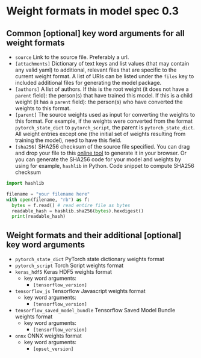 # Weight formats in model spec 0.3
## Common \[optional\] key word arguments for all weight formats

- `source` Link to the source file. Preferably a url.
- `[attachments]` Dictionary of text keys and list values (that may contain any valid yaml) to additional, relevant files that are specific to the current weight format. A list of URIs can be listed under the `files` key to included additional files for generating the model package.
- `[authors]` A list of authors. If this is the root weight (it does not have a `parent` field): the person(s) that have trained this model. If this is a child weight (it has a `parent` field): the person(s) who have converted the weights to this format.
- `[parent]` The source weights used as input for converting the weights to this format. For example, if the weights were converted from the format `pytorch_state_dict` to `pytorch_script`, the parent is `pytorch_state_dict`. All weight entries except one (the initial set of weights resulting from training the model), need to have this field.
- `[sha256]` SHA256 checksum of the source file specified. You can drag and drop your file to this [online tool](http://emn178.github.io/online-tools/sha256_checksum.html) to generate it in your browser. Or you can generate the SHA256 code for your model and weights by using for example, `hashlib` in Python. 
Code snippet to compute SHA256 checksum

```python
import hashlib

filename = "your filename here"
with open(filename, "rb") as f:
  bytes = f.read() # read entire file as bytes
  readable_hash = hashlib.sha256(bytes).hexdigest()
  print(readable_hash)
  ```



## Weight formats and their additional \[optional\] key word arguments
- `pytorch_state_dict` PyTorch state dictionary weights format
- `pytorch_script` Torch Script weights format
- `keras_hdf5` Keras HDF5 weights format
  - key word arguments:
    - `[tensorflow_version]` 
- `tensorflow_js` Tensorflow Javascript weights format
  - key word arguments:
    - `[tensorflow_version]` 
- `tensorflow_saved_model_bundle` Tensorflow Saved Model Bundle weights format
  - key word arguments:
    - `[tensorflow_version]` 
- `onnx` ONNX weights format
  - key word arguments:
    - `[opset_version]` 
